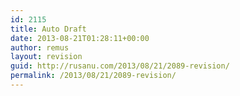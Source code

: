 ```yaml
---
id: 2115
title: Auto Draft
date: 2013-08-21T01:28:11+00:00
author: remus
layout: revision
guid: http://rusanu.com/2013/08/21/2089-revision/
permalink: /2013/08/21/2089-revision/
---
```

